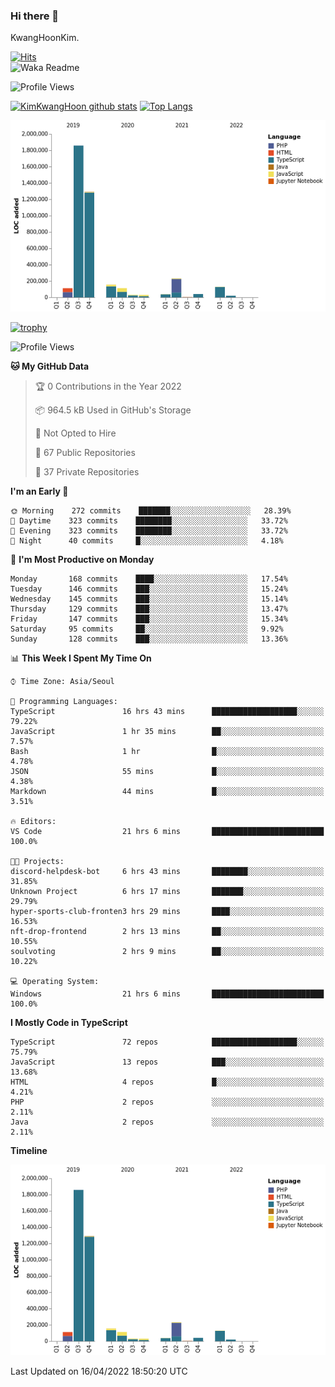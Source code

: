 ### Hi there 👋

KwangHoonKim.

[![Hits](https://hits.seeyoufarm.com/api/count/incr/badge.svg?url=https%3A%2F%2Fgithub.com%2Frhkdgns95)](https://hits.seeyoufarm.com)  
![Waka Readme](https://github.com/rhkdgns95/rhkdgns95/workflows/Waka%20Readme/badge.svg)

![Profile Views](http://img.shields.io/badge/Profile%20Views-0-blue)

[![KimKwangHoon github stats](https://github-readme-stats.vercel.app/api?username=rhkdgns95&show_icons=true)](https://github.com/rhkdgns95/github-readme-stats)   [![Top Langs](https://github-readme-stats.vercel.app/api/top-langs/?username=rhkdgns95&layout=compact)](https://github.com/rhkdgns95/github-readme-stats)   


![Chart not found](https://raw.githubusercontent.com/rhkdgns95/rhkdgns95/master/charts/bar_graph.png) 

[![trophy](https://github-profile-trophy.vercel.app/?username=rhkdgns95)](https://github.com/rhkdgns95/github-profile-trophy)

<!--START_SECTION:waka-->
![Profile Views](http://img.shields.io/badge/Profile%20Views-3-blue)

**🐱 My GitHub Data** 

> 🏆 0 Contributions in the Year 2022
 > 
> 📦 964.5 kB Used in GitHub's Storage 
 > 
> 🚫 Not Opted to Hire
 > 
> 📜 67 Public Repositories 
 > 
> 🔑 37 Private Repositories  
 > 
**I'm an Early 🐤** 

```text
🌞 Morning    272 commits    ███████░░░░░░░░░░░░░░░░░░   28.39% 
🌆 Daytime    323 commits    ████████░░░░░░░░░░░░░░░░░   33.72% 
🌃 Evening    323 commits    ████████░░░░░░░░░░░░░░░░░   33.72% 
🌙 Night      40 commits     █░░░░░░░░░░░░░░░░░░░░░░░░   4.18%

```
📅 **I'm Most Productive on Monday** 

```text
Monday       168 commits    ████░░░░░░░░░░░░░░░░░░░░░   17.54% 
Tuesday      146 commits    ███░░░░░░░░░░░░░░░░░░░░░░   15.24% 
Wednesday    145 commits    ███░░░░░░░░░░░░░░░░░░░░░░   15.14% 
Thursday     129 commits    ███░░░░░░░░░░░░░░░░░░░░░░   13.47% 
Friday       147 commits    ███░░░░░░░░░░░░░░░░░░░░░░   15.34% 
Saturday     95 commits     ██░░░░░░░░░░░░░░░░░░░░░░░   9.92% 
Sunday       128 commits    ███░░░░░░░░░░░░░░░░░░░░░░   13.36%

```


📊 **This Week I Spent My Time On** 

```text
⌚︎ Time Zone: Asia/Seoul

💬 Programming Languages: 
TypeScript               16 hrs 43 mins      ███████████████████░░░░░░   79.22% 
JavaScript               1 hr 35 mins        ██░░░░░░░░░░░░░░░░░░░░░░░   7.57% 
Bash                     1 hr                █░░░░░░░░░░░░░░░░░░░░░░░░   4.78% 
JSON                     55 mins             █░░░░░░░░░░░░░░░░░░░░░░░░   4.38% 
Markdown                 44 mins             █░░░░░░░░░░░░░░░░░░░░░░░░   3.51%

🔥 Editors: 
VS Code                  21 hrs 6 mins       █████████████████████████   100.0%

🐱‍💻 Projects: 
discord-helpdesk-bot     6 hrs 43 mins       ████████░░░░░░░░░░░░░░░░░   31.85% 
Unknown Project          6 hrs 17 mins       ███████░░░░░░░░░░░░░░░░░░   29.79% 
hyper-sports-club-fronten3 hrs 29 mins       ████░░░░░░░░░░░░░░░░░░░░░   16.53% 
nft-drop-frontend        2 hrs 13 mins       ██░░░░░░░░░░░░░░░░░░░░░░░   10.55% 
soulvoting               2 hrs 9 mins        ██░░░░░░░░░░░░░░░░░░░░░░░   10.22%

💻 Operating System: 
Windows                  21 hrs 6 mins       █████████████████████████   100.0%

```

**I Mostly Code in TypeScript** 

```text
TypeScript               72 repos            ███████████████████░░░░░░   75.79% 
JavaScript               13 repos            ███░░░░░░░░░░░░░░░░░░░░░░   13.68% 
HTML                     4 repos             █░░░░░░░░░░░░░░░░░░░░░░░░   4.21% 
PHP                      2 repos             ░░░░░░░░░░░░░░░░░░░░░░░░░   2.11% 
Java                     2 repos             ░░░░░░░░░░░░░░░░░░░░░░░░░   2.11%

```


**Timeline**

![Chart not found](https://raw.githubusercontent.com/rhkdgns95/rhkdgns95/master/charts/bar_graph.png) 


 Last Updated on 16/04/2022 18:50:20 UTC
<!--END_SECTION:waka-->
